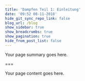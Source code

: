 ```yaml
---
title: 'Dampfen Teil 1: Einleitung'
date: '09:52 08-11-2018'
hide_git_sync_repo_link: false
blog_url: /blog
show_sidebar: true
show_breadcrumbs: true
show_pagination: true
hide_from_post_list: false
---
```


Your page summary goes here.

===

Your page content goes here.